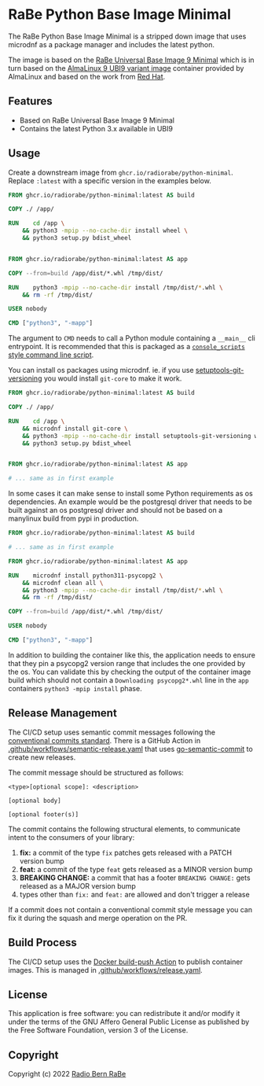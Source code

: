 # RaBe Python Base Image Minimal

The RaBe Python Base Image Minimal is a stripped down image that uses microdnf as a package
manager and includes the latest python.

The image is based on the [RaBe Universal Base Image 9 Minimal](https://github.com/radiorabe/container-image-ubi9-minimal)
which is in turn based on the [AlmaLinux 9 UBI9 variant image](https://github.com/AlmaLinux/docker-images)
container provided by AlmaLinux and based on the work from [Red Hat](https://catalog.redhat.com/software/containers/ubi9-minimal/61832888c0d15aff4912fe0d).


## Features

- Based on RaBe Universal Base Image 9 Minimal
- Contains the latest Python 3.x available in UBI9

## Usage

Create a downstream image from `ghcr.io/radiorabe/python-minimal`. Replace `:latest` with a specific version in the examples below.

```Dockerfile
FROM ghcr.io/radiorabe/python-minimal:latest AS build

COPY ./ /app/

RUN    cd /app \
    && python3 -mpip --no-cache-dir install wheel \
    && python3 setup.py bdist_wheel


FROM ghcr.io/radiorabe/python-minimal:latest AS app

COPY --from=build /app/dist/*.whl /tmp/dist/

RUN    python3 -mpip --no-cache-dir install /tmp/dist/*.whl \
    && rm -rf /tmp/dist/

USER nobody

CMD ["python3", "-mapp"]
```

The argument to `CMD` needs to call a Python module containing a `__main__` cli entrypoint. It is recommended that this is packaged as a [`console_scripts` style command line script](https://python-packaging.readthedocs.io/en/latest/command-line-scripts.html).

You can install os packages using microdnf. ie. if you use [setuptools-git-versioning](https://setuptools-git-versioning.readthedocs.io/en/stable/) you
would install `git-core` to make it work.

```Dockerfile
FROM ghcr.io/radiorabe/python-minimal:latest AS build

COPY ./ /app/

RUN    cd /app \
    && microdnf install git-core \
    && python3 -mpip --no-cache-dir install setuptools-git-versioning wheel \
    && python3 setup.py bdist_wheel


FROM ghcr.io/radiorabe/python-minimal:latest AS app

# ... same as in first example
```

In some cases it can make sense to install some Python requirements as os dependencies. An example would be the postgresql driver that needs to be built against an os postgresql driver and should not be based on a manylinux build from pypi in production.

```Dockerfile
FROM ghcr.io/radiorabe/python-minimal:latest AS build

# ... same as in first example

FROM ghcr.io/radiorabe/python-minimal:latest AS app

RUN    microdnf install python311-psycopg2 \
    && microdnf clean all \
    && python3 -mpip --no-cache-dir install /tmp/dist/*.whl \
    && rm -rf /tmp/dist/

COPY --from=build /app/dist/*.whl /tmp/dist/

USER nobody

CMD ["python3", "-mapp"]
```

In addition to building the container like this, the application needs to ensure that they pin a psycopg2 version range that includes the one provided by the os.
You can validate this by checking the output of the container image build which should not contain a `Downloading psycopg2*.whl` line in the `app` containers `python3 -mpip install` phase. 

## Release Management

The CI/CD setup uses semantic commit messages following the [conventional commits standard](https://www.conventionalcommits.org/en/v1.0.0/).
There is a GitHub Action in [.github/workflows/semantic-release.yaml](./.github/workflows/semantic-release.yaml)
that uses [go-semantic-commit](https://go-semantic-release.xyz/) to create new
releases.

The commit message should be structured as follows:

```
<type>[optional scope]: <description>

[optional body]

[optional footer(s)]
```

The commit contains the following structural elements, to communicate intent to the consumers of your library:

1. **fix:** a commit of the type `fix` patches gets released with a PATCH version bump
1. **feat:** a commit of the type `feat` gets released as a MINOR version bump
1. **BREAKING CHANGE:** a commit that has a footer `BREAKING CHANGE:` gets released as a MAJOR version bump
1. types other than `fix:` and `feat:` are allowed and don't trigger a release

If a commit does not contain a conventional commit style message you can fix
it during the squash and merge operation on the PR.

## Build Process

The CI/CD setup uses the [Docker build-push Action](https://github.com/docker/build-push-action) to publish container images. This is managed in [.github/workflows/release.yaml](./.github/workflows/release.yaml).

## License

This application is free software: you can redistribute it and/or modify it under
the terms of the GNU Affero General Public License as published by the Free
Software Foundation, version 3 of the License.

## Copyright

Copyright (c) 2022 [Radio Bern RaBe](http://www.rabe.ch)
